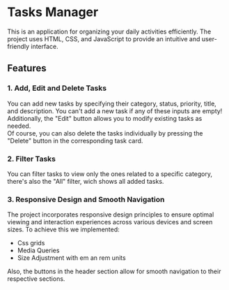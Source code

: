 # Tasks Manager

This is an application for organizing your daily activities efficiently. The project uses HTML, CSS, and JavaScript to provide an intuitive and user-friendly interface.

## Features

### 1. Add, Edit and Delete Tasks
You can add new tasks by specifying their category, status, priority, title, and description. You can't add a new task if any of these inputs are empty!  
Additionally, the "Edit" button allows you to modify existing tasks as needed.  
Of course, you can also delete the tasks individually by pressing the "Delete" button in the corresponding task card.

### 2. Filter Tasks
You can filter tasks to view only the ones related to a specific category, there's also the "All" filter, wich shows all added tasks.

### 3. Responsive Design and Smooth Navigation
The project incorporates responsive design principles to ensure optimal viewing and interaction experiences across various devices and screen sizes. To achieve this we implemented:  
- Css grids
- Media Queries
- Size Adjustment with em an rem units

Also, the buttons in the header section allow for smooth navigation to their respective sections.
